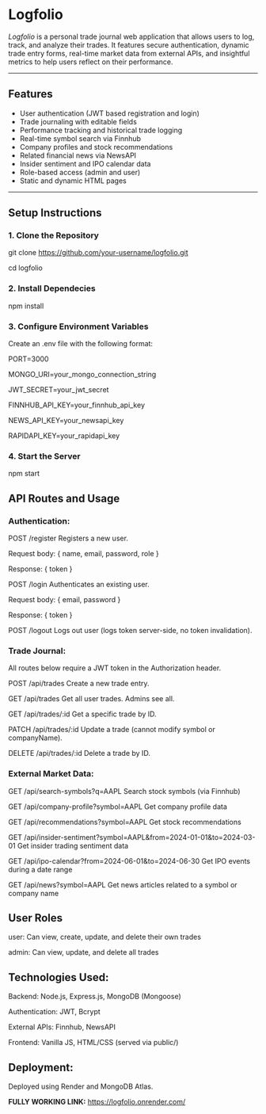 # Logfolio

_Logfolio_ is a personal trade journal web application that allows users to log, track, and analyze their trades. It features secure authentication, dynamic trade entry forms, real-time market data from external APIs, and insightful metrics to help users reflect on their performance.

---

## Features

-   User authentication (JWT based registration and login)
-   Trade journaling with editable fields
-   Performance tracking and historical trade logging
-   Real-time symbol search via Finnhub
-   Company profiles and stock recommendations
-   Related financial news via NewsAPI
-   Insider sentiment and IPO calendar data
-   Role-based access (admin and user)
-   Static and dynamic HTML pages

---

## Setup Instructions

### 1. Clone the Repository

git clone https://github.com/your-username/logfolio.git

cd logfolio

### 2. Install Dependecies

npm install

### 3. Configure Environment Variables

Create an .env file with the following format:

PORT=3000

MONGO_URI=your_mongo_connection_string

JWT_SECRET=your_jwt_secret

FINNHUB_API_KEY=your_finnhub_api_key

NEWS_API_KEY=your_newsapi_key

RAPIDAPI_KEY=your_rapidapi_key

### 4. Start the Server

npm start

## API Routes and Usage

### Authentication:

POST /register
Registers a new user.

Request body: { name, email, password, role }

Response: { token }

POST /login
Authenticates an existing user.

Request body: { email, password }

Response: { token }

POST /logout
Logs out user (logs token server-side, no token invalidation).

### Trade Journal:

All routes below require a JWT token in the Authorization header.

POST /api/trades
Create a new trade entry.

GET /api/trades
Get all user trades. Admins see all.

GET /api/trades/:id
Get a specific trade by ID.

PATCH /api/trades/:id
Update a trade (cannot modify symbol or companyName).

DELETE /api/trades/:id
Delete a trade by ID.

### External Market Data:

GET /api/search-symbols?q=AAPL
Search stock symbols (via Finnhub)

GET /api/company-profile?symbol=AAPL
Get company profile data

GET /api/recommendations?symbol=AAPL
Get stock recommendations

GET /api/insider-sentiment?symbol=AAPL&from=2024-01-01&to=2024-03-01
Get insider trading sentiment data

GET /api/ipo-calendar?from=2024-06-01&to=2024-06-30
Get IPO events during a date range

GET /api/news?symbol=AAPL
Get news articles related to a symbol or company name

## User Roles

user: Can view, create, update, and delete their own trades

admin: Can view, update, and delete all trades

## Technologies Used:

Backend: Node.js, Express.js, MongoDB (Mongoose)

Authentication: JWT, Bcrypt

External APIs: Finnhub, NewsAPI

Frontend: Vanilla JS, HTML/CSS (served via public/)

## Deployment:

Deployed using Render and MongoDB Atlas.

**FULLY WORKING LINK:** https://logfolio.onrender.com/
